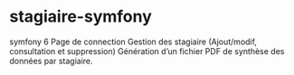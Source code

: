 # stagiaire-symfony
symfony 6 Page de connection Gestion des stagiaire (Ajout/modif, consultation et suppression) Génération d’un fichier PDF de synthèse des données par stagiaire.
